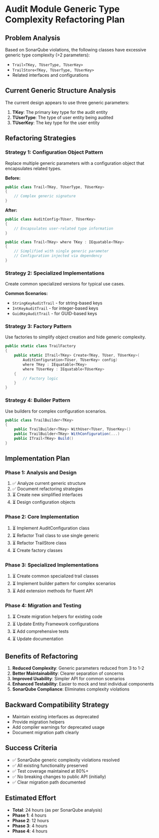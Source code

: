 # Audit Module Generic Type Complexity Refactoring Plan

## Problem Analysis

Based on SonarQube violations, the following classes have excessive generic type complexity (>2 parameters):
- `Trail<TKey, TUserType, TUserKey>`  
- `TrailStore<TKey, TUserType, TUserKey>`
- Related interfaces and configurations

## Current Generic Structure Analysis

The current design appears to use three generic parameters:
1. **TKey**: The primary key type for the audit entity
2. **TUserType**: The type of user entity being audited
3. **TUserKey**: The key type for the user entity

## Refactoring Strategies

### Strategy 1: Configuration Object Pattern
Replace multiple generic parameters with a configuration object that encapsulates related types.

**Before:**
```csharp
public class Trail<TKey, TUserType, TUserKey>
{
    // Complex generic signature
}
```

**After:**
```csharp
public class AuditConfig<TUser, TUserKey>
{
    // Encapsulates user-related type information
}

public class Trail<TKey> where TKey : IEquatable<TKey>
{
    // Simplified with single generic parameter
    // Configuration injected via dependency
}
```

### Strategy 2: Specialized Implementations
Create common specialized versions for typical use cases.

**Common Scenarios:**
- `StringKeyAuditTrail` - for string-based keys
- `IntKeyAuditTrail` - for integer-based keys
- `GuidKeyAuditTrail` - for GUID-based keys

### Strategy 3: Factory Pattern
Use factories to simplify object creation and hide generic complexity.

```csharp
public static class TrailFactory
{
    public static ITrail<TKey> Create<TKey, TUser, TUserKey>(
        AuditConfiguration<TUser, TUserKey> config)
        where TKey : IEquatable<TKey>
        where TUserKey : IEquatable<TUserKey>
    {
        // Factory logic
    }
}
```

### Strategy 4: Builder Pattern
Use builders for complex configuration scenarios.

```csharp
public class TrailBuilder<TKey>
{
    public TrailBuilder<TKey> WithUser<TUser, TUserKey>()
    public TrailBuilder<TKey> WithConfiguration(...)
    public ITrail<TKey> Build()
}
```

## Implementation Plan

### Phase 1: Analysis and Design
1. ✅ Analyze current generic structure
2. ✅ Document refactoring strategies
3. ⏳ Create new simplified interfaces
4. ⏳ Design configuration objects

### Phase 2: Core Implementation
1. ⏳ Implement AuditConfiguration class
2. ⏳ Refactor Trail class to use single generic
3. ⏳ Refactor TrailStore class
4. ⏳ Create factory classes

### Phase 3: Specialized Implementations
1. ⏳ Create common specialized trail classes
2. ⏳ Implement builder pattern for complex scenarios
3. ⏳ Add extension methods for fluent API

### Phase 4: Migration and Testing
1. ⏳ Create migration helpers for existing code
2. ⏳ Update Entity Framework configurations
3. ⏳ Add comprehensive tests
4. ⏳ Update documentation

## Benefits of Refactoring

1. **Reduced Complexity**: Generic parameters reduced from 3 to 1-2
2. **Better Maintainability**: Clearer separation of concerns
3. **Improved Usability**: Simpler API for common scenarios
4. **Enhanced Testability**: Easier to mock and test individual components
5. **SonarQube Compliance**: Eliminates complexity violations

## Backward Compatibility Strategy

- Maintain existing interfaces as deprecated
- Provide migration helpers
- Add compiler warnings for deprecated usage
- Document migration path clearly

## Success Criteria

- ✅ SonarQube generic complexity violations resolved
- ✅ All existing functionality preserved
- ✅ Test coverage maintained at 80%+
- ✅ No breaking changes to public API (initially)
- ✅ Clear migration path documented

## Estimated Effort

- **Total**: 24 hours (as per SonarQube analysis)
- **Phase 1**: 4 hours
- **Phase 2**: 12 hours  
- **Phase 3**: 4 hours
- **Phase 4**: 4 hours